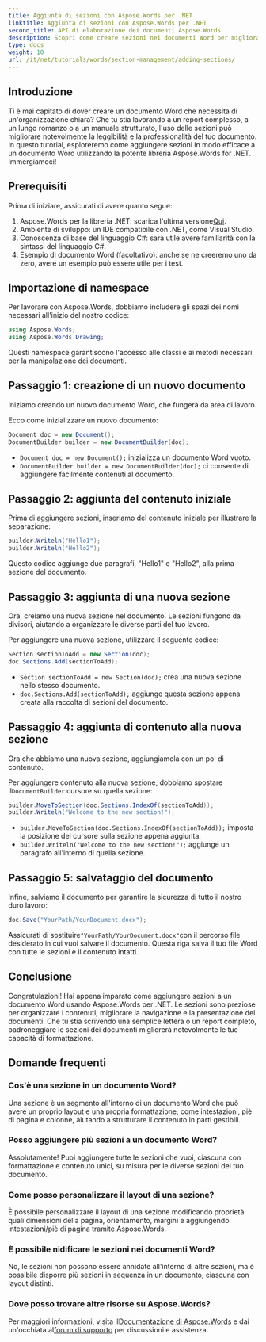 ```yaml
---
title: Aggiunta di sezioni con Aspose.Words per .NET
linktitle: Aggiunta di sezioni con Aspose.Words per .NET
second_title: API di elaborazione dei documenti Aspose.Words
description: Scopri come creare sezioni nei documenti Word per migliorare la leggibilità e la professionalità. Questa guida copre tutto, dall'inizializzazione di un documento al salvataggio del tuo lavoro.
type: docs
weight: 10
url: /it/net/tutorials/words/section-management/adding-sections/
---
```

## Introduzione

Ti è mai capitato di dover creare un documento Word che necessita di un'organizzazione chiara? Che tu stia lavorando a un report complesso, a un lungo romanzo o a un manuale strutturato, l'uso delle sezioni può migliorare notevolmente la leggibilità e la professionalità del tuo documento. In questo tutorial, esploreremo come aggiungere sezioni in modo efficace a un documento Word utilizzando la potente libreria Aspose.Words for .NET. Immergiamoci!

## Prerequisiti

Prima di iniziare, assicurati di avere quanto segue:

1. Aspose.Words per la libreria .NET: scarica l'ultima versione[Qui](https://releases.aspose.com/words/net/).
2. Ambiente di sviluppo: un IDE compatibile con .NET, come Visual Studio.
3. Conoscenza di base del linguaggio C#: sarà utile avere familiarità con la sintassi del linguaggio C#.
4. Esempio di documento Word (facoltativo): anche se ne creeremo uno da zero, avere un esempio può essere utile per i test.

## Importazione di namespace

Per lavorare con Aspose.Words, dobbiamo includere gli spazi dei nomi necessari all'inizio del nostro codice:

```csharp
using Aspose.Words;
using Aspose.Words.Drawing;
```

Questi namespace garantiscono l'accesso alle classi e ai metodi necessari per la manipolazione dei documenti.

## Passaggio 1: creazione di un nuovo documento

Iniziamo creando un nuovo documento Word, che fungerà da area di lavoro.

Ecco come inizializzare un nuovo documento:

```csharp
Document doc = new Document();
DocumentBuilder builder = new DocumentBuilder(doc);
```

- `Document doc = new Document();` inizializza un documento Word vuoto.
- `DocumentBuilder builder = new DocumentBuilder(doc);` ci consente di aggiungere facilmente contenuti al documento.

## Passaggio 2: aggiunta del contenuto iniziale

Prima di aggiungere sezioni, inseriamo del contenuto iniziale per illustrare la separazione:

```csharp
builder.Writeln("Hello1");
builder.Writeln("Hello2");
```

Questo codice aggiunge due paragrafi, "Hello1" e "Hello2", alla prima sezione del documento.

## Passaggio 3: aggiunta di una nuova sezione

Ora, creiamo una nuova sezione nel documento. Le sezioni fungono da divisori, aiutando a organizzare le diverse parti del tuo lavoro.

Per aggiungere una nuova sezione, utilizzare il seguente codice:

```csharp
Section sectionToAdd = new Section(doc);
doc.Sections.Add(sectionToAdd);
```

- `Section sectionToAdd = new Section(doc);` crea una nuova sezione nello stesso documento.
- `doc.Sections.Add(sectionToAdd);` aggiunge questa sezione appena creata alla raccolta di sezioni del documento.

## Passaggio 4: aggiunta di contenuto alla nuova sezione

Ora che abbiamo una nuova sezione, aggiungiamola con un po' di contenuto. 

 Per aggiungere contenuto alla nuova sezione, dobbiamo spostare il`DocumentBuilder` cursore su quella sezione:

```csharp
builder.MoveToSection(doc.Sections.IndexOf(sectionToAdd));
builder.Writeln("Welcome to the new section!");
```

- `builder.MoveToSection(doc.Sections.IndexOf(sectionToAdd));` imposta la posizione del cursore sulla sezione appena aggiunta.
- `builder.Writeln("Welcome to the new section!");` aggiunge un paragrafo all'interno di quella sezione.

## Passaggio 5: salvataggio del documento

Infine, salviamo il documento per garantire la sicurezza di tutto il nostro duro lavoro:

```csharp
doc.Save("YourPath/YourDocument.docx");
```

 Assicurati di sostituire`"YourPath/YourDocument.docx"`con il percorso file desiderato in cui vuoi salvare il documento. Questa riga salva il tuo file Word con tutte le sezioni e il contenuto intatti.

## Conclusione

Congratulazioni! Hai appena imparato come aggiungere sezioni a un documento Word usando Aspose.Words per .NET. Le sezioni sono preziose per organizzare i contenuti, migliorare la navigazione e la presentazione dei documenti. Che tu stia scrivendo una semplice lettera o un report completo, padroneggiare le sezioni dei documenti migliorerà notevolmente le tue capacità di formattazione. 

## Domande frequenti

### Cos'è una sezione in un documento Word?

Una sezione è un segmento all'interno di un documento Word che può avere un proprio layout e una propria formattazione, come intestazioni, piè di pagina e colonne, aiutando a strutturare il contenuto in parti gestibili.

### Posso aggiungere più sezioni a un documento Word?

Assolutamente! Puoi aggiungere tutte le sezioni che vuoi, ciascuna con formattazione e contenuto unici, su misura per le diverse sezioni del tuo documento.

### Come posso personalizzare il layout di una sezione?

È possibile personalizzare il layout di una sezione modificando proprietà quali dimensioni della pagina, orientamento, margini e aggiungendo intestazioni/piè di pagina tramite Aspose.Words.

### È possibile nidificare le sezioni nei documenti Word?

No, le sezioni non possono essere annidate all'interno di altre sezioni, ma è possibile disporre più sezioni in sequenza in un documento, ciascuna con layout distinti.

### Dove posso trovare altre risorse su Aspose.Words?

 Per maggiori informazioni, visita il[Documentazione di Aspose.Words](https://reference.aspose.com/words/net/) e dai un'occhiata al[forum di supporto](https://forum.aspose.com/c/words/8) per discussioni e assistenza.